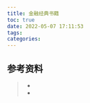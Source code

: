 ```yaml
---
title: 金融经典书籍
toc: true
date: 2022-05-07 17:11:53
tags:
categories:
---
```






## 参考资料
> - []()
> - []()
